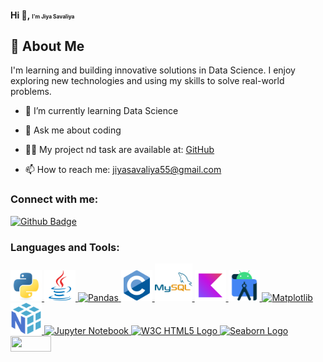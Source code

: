 <h1 align="left" style="font-size: 1em;">Hi 👋, <span style="font-size: 0.6em;">I'm Jiya Savaliya</span></h1>

## 🚀 About Me


I'm learning and building innovative solutions in Data Science. I enjoy exploring new technologies and using my skills to solve real-world problems.


- 🌱 I’m currently learning Data Science

- 💬 Ask me about coding

- 👨‍💻 My project nd task are available at: [GitHub](https://github.com/ProgrammingLanguage1111)

- 📫 How to reach me: jiyasavaliya55@gmail.com


### Connect with me:
<div id="badges">
  <a href="https://github.com/jiyasavaliya">
    <img src="https://img.shields.io/badge/Github-white?style=for-the-badge&logo=Github&logoColor=black" alt="Github Badge"/>
  </a>
</div>

### Languages and Tools:

<p align="left">
  <a href="https://www.python.org/" target="_blank" rel="noreferrer">
    <img src="https://raw.githubusercontent.com/devicons/devicon/master/icons/python/python-original.svg" alt="Python" width="50" height="50"/>
  </a>
  <a href="https://www.java.com/" target="_blank" rel="noreferrer">
    <img src="https://raw.githubusercontent.com/devicons/devicon/master/icons/java/java-original.svg" alt="Java" width="50" height="50"/>
  <a href="https://pandas.pydata.org/" target="_blank" rel="noreferrer">
    <img src="https://pandas.pydata.org/static/img/pandas_white.svg" alt="Pandas" width="80" height="60"/>
  </a>
  </a>
  <a href="https://www.cprogramming.com/" target="_blank" rel="noreferrer">
    <img src="https://raw.githubusercontent.com/devicons/devicon/master/icons/c/c-original.svg" alt="C Programming" width="50" height="50"/>
  </a>
  <a href="https://www.mysql.com/" target="_blank" rel="noreferrer">
    <img src="https://raw.githubusercontent.com/devicons/devicon/master/icons/mysql/mysql-original-wordmark.svg" alt="MySQL" width="60" height="60"/>
  </a>
  <a href="https://kotlinlang.org/" target="_blank" rel="noreferrer">
    <img src="https://raw.githubusercontent.com/devicons/devicon/master/icons/kotlin/kotlin-original.svg" alt="Kotlin" width="50" height="50"/>
  </a>
  <a href="https://developer.android.com/studio" target="_blank" rel="noreferrer">
    <img src="https://raw.githubusercontent.com/devicons/devicon/master/icons/androidstudio/androidstudio-original.svg" alt="Android Studio" width="50" height="50"/>
  </a>
  <a href="https://matplotlib.org/" target="_blank" rel="noreferrer">
    <img src="https://matplotlib.org/_static/images/logo2.svg" alt="Matplotlib" width="80" height="60"/>
  </a>
  <a href="https://numpy.org/" target="_blank" rel="noreferrer">
    <img src="https://raw.githubusercontent.com/devicons/devicon/master/icons/numpy/numpy-original.svg" alt="NumPy" width="50" height="50"/>
  </a>
  <a href="https://jupyter.org/" target="_blank" rel="noreferrer">
    <img src="https://jupyter.org/assets/homepage/main-logo.svg" alt="Jupyter Notebook" width="100" height="50"/>
</a>
  <a href="https://www.w3schools.com/html/html_intro.asp" target="_blank" rel="noreferrer">
    <img src="https://www.w3.org/html/logo/downloads/HTML5_Logo_512.png" alt="W3C HTML5 Logo" width="50" height="50"/>
</a>
 <a href="https://pypi.org/project/seaborn/" target="_blank" rel="noreferrer">
    <img src="https://seaborn.pydata.org/_static/logo-wide-lightbg.svg" alt="Seaborn Logo" width="100" height="50"/>
</a>
<a href="https://www.microsoft.com/en-in/microsoft-365/excel">
    <img src="https://cdn.jim-nielsen.com/ios/512/microsoft-excel-2019-05-31.png?rf=1024" width="65" height="25"/>
</a>


</p>
